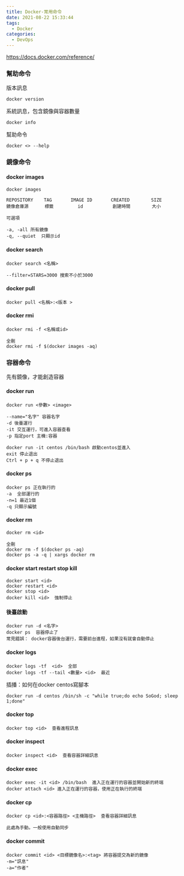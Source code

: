 ```yaml
---
title: Docker-常用命令
date: 2021-08-22 15:33:44
tags:
  - Docker
categories:
  - DevOps
---
```



https://docs.docker.com/reference/
### 幫助命令
版本訊息
```
docker version
```
系統訊息，包含鏡像與容器數量
```
docker info
```
幫助命令
```
docker <> --help
```

### 鏡像命令

#### docker images
```
docker images

REPOSITORY    TAG       IMAGE ID       CREATED        SIZE
鏡像倉庫源      標籤         id           創建時間        大小

可選項

-a, -all 所有鏡像
-q, --quiet  只顯示id
```

#### docker search
```
docker search <名稱>

--filter=STARS=3000 搜索不小於3000
```

#### docker pull
```
docker pull <名稱>:<版本 >
```

#### docker rmi
```
docker rmi -f <名稱或id>

全刪
docker rmi -f $(docker images -aq)

```


### 容器命令
先有鏡像，才能創造容器

#### docker run 
```
docker run <參數> <image>

--name="名字" 容器名字
-d 後臺運行
-it 交互運行，可進入容器查看
-p 指定port 主機:容器

docker run -it centos /bin/bash 啟動centos並進入
exit 停止退出
Ctrl + p + q 不停止退出
```

#### docker ps
```
docker ps 正在執行的
-a  全部運行的
-n=1 最近1個
-q 只顯示編號
```

#### docker rm
```
docker rm <id>

全刪
docker rm -f $(docker ps -aq)
docker ps -a -q | xargs docker rm
```

#### docker start restart stop kill
```
docker start <id>
docker restart <id>
docker stop <id>
docker kill <id>  強制停止
```

#### 後臺啟動
```
docker run -d <名字> 
docker ps  容器停止了
常見錯誤： docker容器後台運行，需要前台進程，如果沒有就會自動停止
```

#### docker logs
```
docker logs -tf  <id>  全部
docker logs -tf --tail <數量> <id>  最近
```
插播：如何在docker centos寫腳本
```
docker run -d centos /bin/sh -c "while true;do echo SoGod; sleep 1;done"
```

#### docker top
```
docker top <id>  查看進程訊息
```

#### docker inspect
```
docker inspect <id>  查看容器詳細訊息
```

#### docker exec
```
docker exec -it <id> /bin/bash  進入正在運行的容器並開始新的終端
docker attach <id> 進入正在運行的容器，使用正在執行的終端
```

#### docker cp
```
docker cp <id>:<容器路徑> <主機路徑>  查看容器詳細訊息

此處為手動。一般使用自動同步
```

#### docker commit
```
docker commit <id> <目標鏡像名>:<tag> 將容器提交為新的鏡像
-m="訊息"
-a="作者"
```
